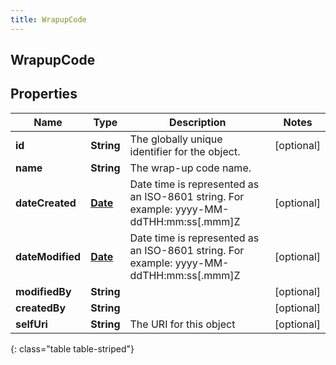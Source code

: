 ```yaml
---
title: WrapupCode
---
```


## WrapupCode

## Properties

| Name             | Type                                     | Description                                                                             | Notes      |
| ---------------- | ---------------------------------------- | --------------------------------------------------------------------------------------- | ---------- |
| **id**           | <!----><!---->**String**<!---->          | The globally unique identifier for the object.                                          | [optional] |
| **name**         | <!----><!---->**String**<!---->          | The wrap-up code name.                                                                  |            |
| **dateCreated**  | <!----><!---->[**Date**](Date.md)<!----> | Date time is represented as an ISO-8601 string. For example: yyyy-MM-ddTHH:mm:ss[.mmm]Z | [optional] |
| **dateModified** | <!----><!---->[**Date**](Date.md)<!----> | Date time is represented as an ISO-8601 string. For example: yyyy-MM-ddTHH:mm:ss[.mmm]Z | [optional] |
| **modifiedBy**   | <!----><!---->**String**<!---->          |                                                                                         | [optional] |
| **createdBy**    | <!----><!---->**String**<!---->          |                                                                                         | [optional] |
| **selfUri**      | <!----><!---->**String**<!---->          | The URI for this object                                                                 | [optional] |

{: class="table table-striped"}
